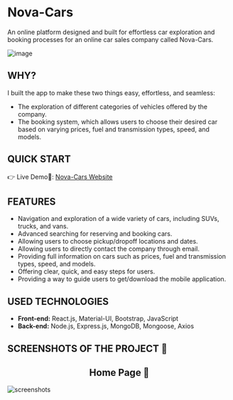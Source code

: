 # Nova-Cars

An online platform designed and built for effortless car exploration and booking processes for an online car sales company called Nova-Cars.

![image](https://github.com/dagmfre/Nova-Cars-An-Ecommerce-Website/assets/96683816/1a388317-571d-492d-bd0a-64ec32656ed1)

## WHY? 
I built the app to make these two things easy, effortless, and seamless:

- The exploration of different categories of vehicles offered by the company.
- The booking system, which allows users to choose their desired car based on varying prices, fuel and transmission types, speed, and models.

## QUICK START
👉 Live Demo🔗: [Nova-Cars Website](https://nova-cars.onrender.com)

## FEATURES
- Navigation and exploration of a wide variety of cars, including SUVs, trucks, and vans.
- Advanced searching for reserving and booking cars.
- Allowing users to choose pickup/dropoff locations and dates.
- Allowing users to directly contact the company through email.
- Providing full information on cars such as prices, fuel and transmission types, speed, and models.
- Offering clear, quick, and easy steps for users.
- Providing a way to guide users to get/download the mobile application.
  
## USED TECHNOLOGIES
- **Front-end:** React.js, Material-UI, Bootstrap, JavaScript
- **Back-end:** Node.js, Express.js, MongoDB, Mongoose, Axios

## SCREENSHOTS OF THE PROJECT 📸
<h2 align="center">Home Page 🏡</h2>
<img src="Client/public/screenshots.png" alt="screenshots"/>
